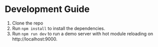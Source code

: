 # Development Guide

1) Clone the repo
2) Run `npm install` to install the dependencies.
3) Run `npm run dev` to run a demo server with hot module reloading on http://localhost:9000.
